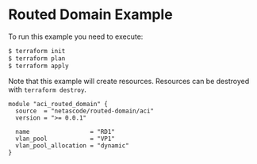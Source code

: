 <!-- BEGIN_TF_DOCS -->
# Routed Domain Example

To run this example you need to execute:

```bash
$ terraform init
$ terraform plan
$ terraform apply
```

Note that this example will create resources. Resources can be destroyed with `terraform destroy`.

```hcl
module "aci_routed_domain" {
  source  = "netascode/routed-domain/aci"
  version = ">= 0.0.1"

  name                 = "RD1"
  vlan_pool            = "VP1"
  vlan_pool_allocation = "dynamic"
}

```
<!-- END_TF_DOCS -->